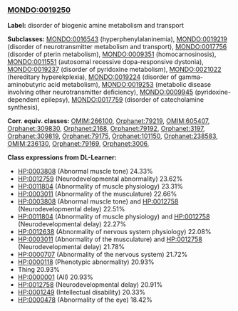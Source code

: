 
### [MONDO:0019250](http://purl.obolibrary.org/obo/MONDO_0019250)
**Label:** disorder of biogenic amine metabolism and transport

**Subclasses:** [MONDO:0016543](http://purl.obolibrary.org/obo/MONDO_0016543) (hyperphenylalaninemia), [MONDO:0019219](http://purl.obolibrary.org/obo/MONDO_0019219) (disorder of neurotransmitter metabolism and transport), [MONDO:0017756](http://purl.obolibrary.org/obo/MONDO_0017756) (disorder of pterin metabolism), [MONDO:0009351](http://purl.obolibrary.org/obo/MONDO_0009351) (homocarnosinosis), [MONDO:0011551](http://purl.obolibrary.org/obo/MONDO_0011551) (autosomal recessive dopa-responsive dystonia), [MONDO:0019237](http://purl.obolibrary.org/obo/MONDO_0019237) (disorder of pyridoxine metabolism), [MONDO:0021022](http://purl.obolibrary.org/obo/MONDO_0021022) (hereditary hyperekplexia), [MONDO:0019224](http://purl.obolibrary.org/obo/MONDO_0019224) (disorder of gamma-aminobutyric acid metabolism), [MONDO:0019253](http://purl.obolibrary.org/obo/MONDO_0019253) (metabolic disease involving other neurotransmitter deficiency), [MONDO:0009945](http://purl.obolibrary.org/obo/MONDO_0009945) (pyridoxine-dependent epilepsy), [MONDO:0017759](http://purl.obolibrary.org/obo/MONDO_0017759) (disorder of catecholamine synthesis), 

**Corr. equiv. classes:** [OMIM:266100](http://purl.obolibrary.org/obo/OMIM_266100), [Orphanet:79219](http://www.orpha.net/ORDO/Orphanet_79219), [OMIM:605407](http://purl.obolibrary.org/obo/OMIM_605407), [Orphanet:309830](http://www.orpha.net/ORDO/Orphanet_309830), [Orphanet:2168](http://www.orpha.net/ORDO/Orphanet_2168), [Orphanet:79192](http://www.orpha.net/ORDO/Orphanet_79192), [Orphanet:3197](http://www.orpha.net/ORDO/Orphanet_3197), [Orphanet:309819](http://www.orpha.net/ORDO/Orphanet_309819), [Orphanet:79175](http://www.orpha.net/ORDO/Orphanet_79175), [Orphanet:101150](http://www.orpha.net/ORDO/Orphanet_101150), [Orphanet:238583](http://www.orpha.net/ORDO/Orphanet_238583), [OMIM:236130](http://purl.obolibrary.org/obo/OMIM_236130), [Orphanet:79169](http://www.orpha.net/ORDO/Orphanet_79169), [Orphanet:3006](http://www.orpha.net/ORDO/Orphanet_3006), 

**Class expressions from DL-Learner:**

- [HP:0003808](http://purl.obolibrary.org/obo/HP_0003808) (Abnormal muscle tone) 24.33%
- [HP:0012759](http://purl.obolibrary.org/obo/HP_0012759) (Neurodevelopmental abnormality) 23.62%
- [HP:0011804](http://purl.obolibrary.org/obo/HP_0011804) (Abnormality of muscle physiology) 23.31%
- [HP:0003011](http://purl.obolibrary.org/obo/HP_0003011) (Abnormality of the musculature) 22.66%
- [HP:0003808](http://purl.obolibrary.org/obo/HP_0003808) (Abnormal muscle tone) and [HP:0012758](http://purl.obolibrary.org/obo/HP_0012758) (Neurodevelopmental delay) 22.51%
- [HP:0011804](http://purl.obolibrary.org/obo/HP_0011804) (Abnormality of muscle physiology) and [HP:0012758](http://purl.obolibrary.org/obo/HP_0012758) (Neurodevelopmental delay) 22.27%
- [HP:0012638](http://purl.obolibrary.org/obo/HP_0012638) (Abnormality of nervous system physiology) 22.08%
- [HP:0003011](http://purl.obolibrary.org/obo/HP_0003011) (Abnormality of the musculature) and [HP:0012758](http://purl.obolibrary.org/obo/HP_0012758) (Neurodevelopmental delay) 21.78%
- [HP:0000707](http://purl.obolibrary.org/obo/HP_0000707) (Abnormality of the nervous system) 21.72%
- [HP:0000118](http://purl.obolibrary.org/obo/HP_0000118) (Phenotypic abnormality) 20.93%
- Thing 20.93%
- [HP:0000001](http://purl.obolibrary.org/obo/HP_0000001) (All) 20.93%
- [HP:0012758](http://purl.obolibrary.org/obo/HP_0012758) (Neurodevelopmental delay) 20.91%
- [HP:0001249](http://purl.obolibrary.org/obo/HP_0001249) (Intellectual disability) 20.33%
- [HP:0000478](http://purl.obolibrary.org/obo/HP_0000478) (Abnormality of the eye) 18.42%


